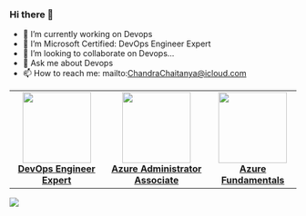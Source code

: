 ### Hi there 👋


- 🔭 I’m currently working on Devops
- 🌱 I’m Microsoft Certified: DevOps Engineer Expert
- 👯 I’m looking to collaborate on Devops...
- 💬 Ask me about Devops
- 📫 How to reach me: mailto:ChandraChaitanya@icloud.com

<center>
<table>
  <tr>
    <td align="center"><a href="https://learn.microsoft.com/api/credentials/share/en-in/chandrachaitanya/72542FDF6E2A457?sharingId=7DC835F69DC191C9"><img src="https://docs.microsoft.com/en-us/media/learn/certification/badges/microsoft-certified-expert-badge.svg" width="120px;" height="125px;" /><br /><b>DevOps Engineer Expert</b></a>        </td>
    <td align="center"><a href="https://learn.microsoft.com/api/credentials/share/en-in/chandrachaitanya/1FACAE7ACF7B7E50?sharingId=7DC835F69DC191C9"><img src="https://learn.microsoft.com/en-us/media/learn/certification/badges/microsoft-certified-associate-badge.svg" width="120px;" height="125px;" /><br /><b>Azure Administrator Associate</b></a>
    </td>
    <td align="center"><a href="https://learn.microsoft.com/api/credentials/share/en-in/chandrachaitanya/CA34D8C549D46549?sharingId=7DC835F69DC191C9"><img src="https://learn.microsoft.com/en-us/media/learn/certification/badges/microsoft-certified-fundamentals-badge.svg" width="120px;" height="125px;" /><br /><b>Azure Fundamentals</b></a>
    </td>
  </tr>
</table>
</center>

![](https://komarev.com/ghpvc/?username=ChaitanyaChandra&color=brightgreen)
